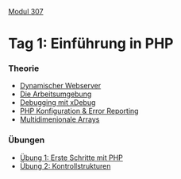  [Modul 307](/ilv.307)
 
# Tag 1: Einführung in PHP

### Theorie
- [Dynamischer Webserver](/ilv.307/01-modul-307/01-webserver)
- [Die Arbeitsumgebung](/ilv.307/01-modul-307/02-arbeitsumgebung)
- [Debugging mit xDebug](/ilv.307/01-modul-307/05-debugging)
- [PHP Konfiguration & Error Reporting](/ilv.307/01-modul-307/06-php-konfiguration-errorrep)
- [Multidimenionale Arrays](/ilv.307/01-modul-307/07-multidimensionale-arrays)

### Übungen

- [Übung 1: Erste Schritte mit PHP](/ilv.307/101-modul-307/01-erste-schritte-uebung)
- [Übung 2: Kontrollstrukturen](/ilv.307/103-modul-307/02-kontrollstrukturen-uebung)
<!--stackedit_data:
eyJoaXN0b3J5IjpbLTcwNDIyMTk1NCwtMTY0NDc4OTE0MiwtMT
E0NTgwOTAzNV19
-->